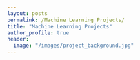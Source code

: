 ```yaml
---
layout: posts
permalink: /Machine Learning Projects/
title: "Machine Learning Projects"
author_profile: true
header:
  image: "/images/project_background.jpg"
---
```

